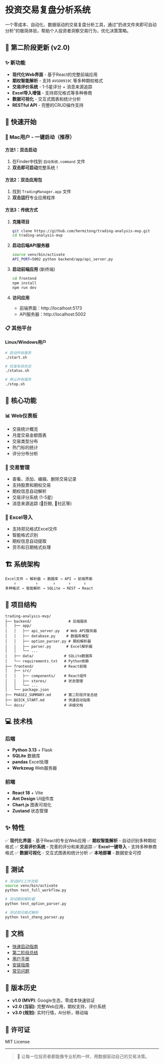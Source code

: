# 投资交易复盘分析系统

一个零成本、自动化、数据驱动的交易复盘分析工具，通过"扔进文件夹即可自动分析"的极简体验，帮助个人投资者洞察交易行为，优化决策策略。

## 🚀 第二阶段更新 (v2.0)

### ✨ 新功能
- **现代化Web界面** - 基于React的完整前端应用
- **期权智能解析** - 支持 `AVGO0919C` 等多种期权格式
- **交易评价系统** - 1-5星评分 + 消息来源追踪
- **Excel导入增强** - 支持郑兄格式等多种券商
- **数据可视化** - 交互式图表和统计分析
- **RESTful API** - 完整的CRUD操作支持

## 🚀 快速开始

### 🍎 Mac用户 - 一键启动（推荐）

#### 方法1：双击启动
1. 在Finder中找到 `启动系统.command` 文件
2. **双击即可启动**完整系统！

#### 方法2：双击应用包
1. 找到 `TradingManager.app` 文件
2. **双击运行**专业应用程序

#### 方法3：传统方式
1. **克隆项目**
   ```bash
   git clone https://github.com/hermitong/trading-analysis-mvp.git
   cd trading-analysis-mvp
   ```

2. **启动后端API服务器**
   ```bash
   source venv/bin/activate
   API_PORT=5002 python backend/app/api_server.py
   ```

3. **启动前端应用** (新终端)
   ```bash
   cd frontend
   npm install
   npm run dev
   ```

4. **访问应用**
   - 前端界面：http://localhost:5173
   - API服务器：http://localhost:5002

### 📋 其他平台

#### Linux/Windows用户
```bash
# 启动所有服务
./start.sh

# 检查系统状态
./status.sh

# 停止所有服务
./stop.sh
```

## 🎯 核心功能

### 📊 Web仪表板
- 交易统计概览
- 月度交易金额图表
- 交易类型分布
- 热门标的统计
- 评分分布分析

### 📝 交易管理
- 查看、添加、编辑、删除交易记录
- 支持股票和期权交易
- 期权信息自动解析
- 交易评分系统 (1-5星)
- 消息来源追踪 (🐳巨鲸, 🏫社区等)

### 📁 Excel导入
- 支持郑兄格式Excel文件
- 智能格式识别
- 期权信息自动提取
- 货币和日期格式处理

## 🏗️ 系统架构

```
Excel文件 → 解析器 → 数据库 → API → 前端界面
    ↓         ↓       ↓      ↓      ↓
多种格式 → 智能解析 → SQLite → REST → React
```

## 📁 项目结构

```
trading-analysis-mvp/
├── backend/                 # 后端服务
│   ├── app/
│   │   ├── api_server.py   # Web API服务器
│   │   ├── database.py     # 数据库模型
│   │   ├── option_parser.py # 期权解析器
│   │   ├── parser.py       # Excel解析器
│   │   └── ...
│   ├── data/              # SQLite数据库
│   └── requirements.txt   # Python依赖
├── frontend/              # React前端
│   ├── src/
│   │   ├── components/    # React组件
│   │   ├── stores/        # 状态管理
│   │   └── ...
│   └── package.json
├── PHASE2_SUMMARY.md      # 第二阶段开发总结
├── QUICK_START.md         # 快速启动指南
└── docs/                  # 详细文档
```

## 💻 技术栈

### 后端
- **Python 3.13** + Flask
- **SQLite** 数据库
- **pandas** Excel处理
- **Werkzeug** Web服务器

### 前端
- **React 18** + Vite
- **Ant Design** UI组件库
- **Chart.js** 图表可视化
- **Zustand** 状态管理

## ✨ 特性

✅ **现代化界面** - 基于React的专业Web应用
✅ **期权智能解析** - 自动识别多种期权格式
✅ **交易评价系统** - 完善的评分和来源追踪
✅ **Excel一键导入** - 支持多种券商格式
✅ **数据可视化** - 交互式图表和统计分析
✅ **本地部署** - 数据安全可控

## 🧪 测试

```bash
# 测试API工作流程
source venv/bin/activate
python test_full_workflow.py

# 测试期权解析器
python test_option_parser.py

# 测试郑兄格式解析
python test_zheng_parser.py
```

## 📖 文档

- [快速启动指南](QUICK_START.md)
- [第二阶段总结](PHASE2_SUMMARY.md)
- [用户手册](docs/user_guide.md)
- [安装指南](docs/setup_guide.md)
- [常见问题](docs/faq.md)

## 🚀 版本历史

- **v1.0 (MVP)**: Google生态，零成本快速验证
- **v2.0 (当前)**: 完整Web应用，期权支持，评价系统
- **v3.0 (规划)**: 实时行情，AI分析，移动端

## 📄 许可证

MIT License

---

> 🎯 让每一位投资者都能像专业机构一样，用数据驱动自己的交易决策。
